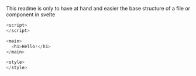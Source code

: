 This readme is only to have at hand and easier the base structure of a file or component in svelte

```js
<script>
</script>

<main>
  <h1>Hello!</h1>
</main>

<style>
</style>
```
